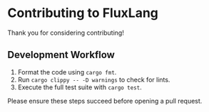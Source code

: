 # Contributing to FluxLang

Thank you for considering contributing!

## Development Workflow

1. Format the code using `cargo fmt`.
2. Run `cargo clippy -- -D warnings` to check for lints.
3. Execute the full test suite with `cargo test`.

Please ensure these steps succeed before opening a pull request.
